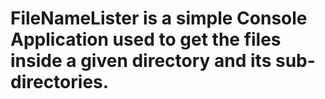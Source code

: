 # FileNameLister is a simple Console Application used to get the files inside a given directory and its sub-directories.
